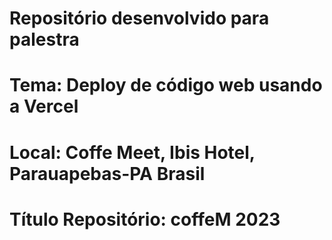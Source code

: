 # Repositório desenvolvido para palestra 

# Tema: Deploy de código web usando a Vercel 
# Local: Coffe Meet, Ibis Hotel, Parauapebas-PA Brasil 

# Título Repositório: coffeM 2023